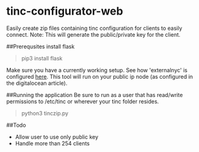 # tinc-configurator-web
Easily create zip files containing tinc configuration for clients to easily connect.
Note: This will generate the public/private key for the client.

##Prerequsites
install flask
>pip3 install flask

Make sure you have a currently working setup. See how 'externalnyc' is configured [here](https://www.digitalocean.com/community/tutorials/how-to-install-tinc-and-set-up-a-basic-vpn-on-ubuntu-14-04).
This tool will run on your public ip node (as configured in the digitalocean article).

##Running the application
Be sure to run as a user that has read/write permissions to /etc/tinc or wherever your tinc folder resides.
>python3 tinczip.py

##Todo
* Allow user to use only public key
* Handle more than 254 clients


